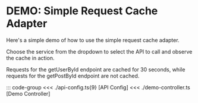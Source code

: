 # DEMO: Simple Request Cache Adapter

Here's a simple demo of how to use the simple request cache adapter.

Choose the service from the dropdown to select the API to call and observe the cache in action.

Requests for the getUserById endpoint are cached for 30 seconds, while requests for the getPostById endpoint are not cached.

<script setup>
  import SimpleRequestCacheAdapterDemo from './SimpleRequestCacheAdapterDemo.vue';
</script>

<ClientOnly>
  <SimpleRequestCacheAdapterDemo />
</ClientOnly>

::: code-group
<<< ./api-config.ts{9} [API Config]
<<< ./demo-controller.ts [Demo Controller]

